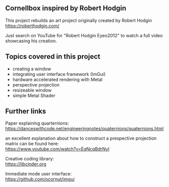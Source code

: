 ## Cornellbox inspired by Robert Hodgin
This project rebuilds an art project originally created by Robert Hodgin https://roberthodgin.com/

Just search on YouTube for "Robert Hodgin Eyeo2012" to watch a full video showcasing his creation.

## Topics covered in this project
- creating a window
- integrating user interface framework (ImGui)
- hardware accelerated rendering with Metal
- perspective projection
- resizeable window
- simple Metal Shader

## Further links

Paper explaining quarternions:
https://danceswithcode.net/engineeringnotes/quaternions/quaternions.html

an excellent explanation about how to construct a prespective projection matrix can be found here:<br>
https://www.youtube.com/watch?v=EqNcqBdrNyI

Creative coding library:<br> 
https://libcinder.org

Immediate mode user interface:<br>
https://github.com/ocornut/imgui